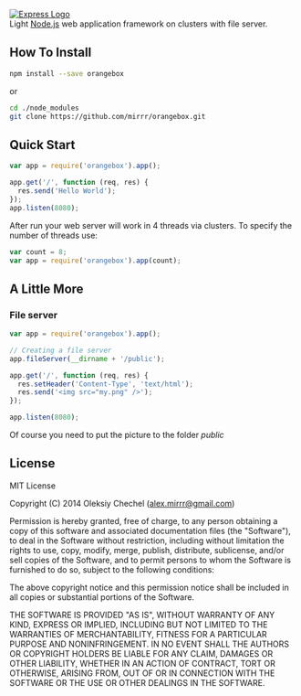 [![Express Logo](https://dl.dropboxusercontent.com/u/68595887/OrangeBox.png)](https://github.com/mirrr/orangebox)   
Light [Node.js](http://nodejs.org) web application framework on clusters with file server.
   
## How To Install   

```bash
npm install --save orangebox
```
or
```bash
cd ./node_modules
git clone https://github.com/mirrr/orangebox.git
```
   

## Quick Start

```js
var app = require('orangebox').app();

app.get('/', function (req, res) {
  res.send('Hello World');
});
app.listen(8080);
```
   
After run your web server will work in 4 threads via clusters. To specify the number of threads use: 

```js
var count = 8;
var app = require('orangebox').app(count);
```

  
## A Little More

### File server

```js
var app = require('orangebox').app();

// Creating a file server
app.fileServer(__dirname + '/public');

app.get('/', function (req, res) {
  res.setHeader('Content-Type', 'text/html');
  res.send('<img src="my.png" />');
});

app.listen(8080);
```
Of course you need to put the picture to the folder *public* 



## License
   
MIT License   
   
Copyright (C) 2014 Oleksiy Chechel (alex.mirrr@gmail.com)   
   
Permission is hereby granted, free of charge, to any person obtaining a copy of this software and associated documentation files (the "Software"), to deal in the Software without restriction, including without limitation the rights to use, copy, modify, merge, publish, distribute, sublicense, and/or sell copies of the Software, and to permit persons to whom the Software is furnished to do so, subject to the following conditions:   
   
The above copyright notice and this permission notice shall be included in all copies or substantial portions of the Software.   
   
THE SOFTWARE IS PROVIDED "AS IS", WITHOUT WARRANTY OF ANY KIND, EXPRESS OR IMPLIED, INCLUDING BUT NOT LIMITED TO THE WARRANTIES OF MERCHANTABILITY, FITNESS FOR A PARTICULAR PURPOSE AND NONINFRINGEMENT. IN NO EVENT SHALL THE AUTHORS OR COPYRIGHT HOLDERS BE LIABLE FOR ANY CLAIM, DAMAGES OR OTHER LIABILITY, WHETHER IN AN ACTION OF CONTRACT, TORT OR OTHERWISE, ARISING FROM, OUT OF OR IN CONNECTION WITH THE SOFTWARE OR THE USE OR OTHER DEALINGS IN THE SOFTWARE.
